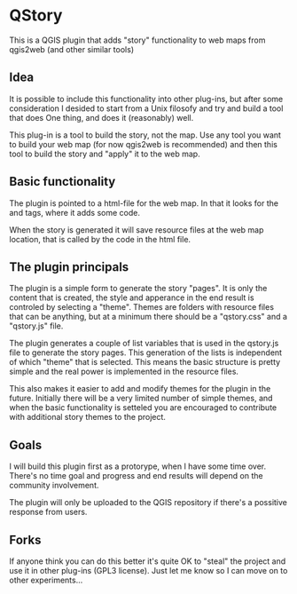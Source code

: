 # QStory
This is a QGIS plugin that adds "story" functionality to web maps from qgis2web (and other similar tools)

## Idea
It is possible to include this functionality into other plug-ins, but after some consideration I desided to start from a Unix filosofy and try and build a tool that does One thing, and does it (reasonably) well.

This plug-in is a tool to build the story, not the map. Use any tool you want to build your web map (for now qgis2web is recommended) and then this tool to build the story and "apply" it to the web map.
## Basic functionality
The plugin is pointed to a html-file for the web map. In that it looks for the </head> and </body> tags, where it adds some code.

When the story is generated it will save resource files at the web map location, that is called by the code in the html file.
## The plugin principals
The plugin is a simple form to generate the story "pages". It is only the content that is created, the style and apperance in the end result is controled by selecting a "theme". Themes are folders with resource files that can be anything, but at a minimum there should be a "qstory.css" and a "qstory.js" file.

The plugin generates a couple of list variables that is used in the qstory.js file to generate the story pages. This generation of the lists is independent of which "theme" that is selected. This means the basic structure is pretty simple and the real power is implemented in the resource files.

This also makes it easier to add and modify themes for the plugin in the future. Initially there will be a very limited number of simple themes, and when the basic functionality is setteled you are encouraged to contribute with additional story themes to the project.
## Goals
I will build this plugin first as a protorype, when I have some time over. There's no time goal and progress and end results will depend on the community involvement.

The plugin will only be uploaded to the QGIS repository if there's a possitive response from users.

## Forks
If anyone think you can do this better it's quite OK to "steal" the project and use it in other plug-ins (GPL3 license). Just let me know so I can move on to other experiments...
